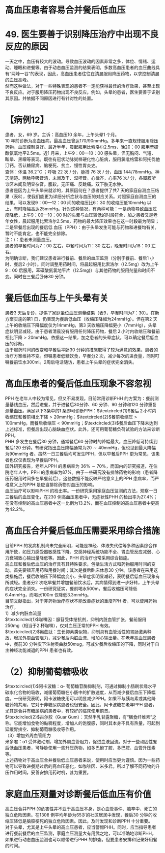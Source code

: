 # 高血压患者容易合并餐后低血压  
# 49. 医生要善于识别降压治疗中出现不良反应的原因  
一天之中，血压有较大的波动。导致血压波动的因素非常之多，体位、情绪、运动、睡眠和进餐等。由于动态血压监测的结果表明，多数高血压患者的血压曲线具有“两峰一谷”的表现，因此，高血压患者往往在清晨服用降压药物，以求控制清晨的血压高峰。  
然而这种做法，对于一些特殊表现的患者不一定能获得最佳的治疗效果，甚至出现不良反应。对于服用降压药物出现不良反应，例如，头晕的患者，医生要善于识别其原因。并依据不同原因进行有针对性的处置。  
# 【病例12】  
患者，女，69 岁。主诉：高血压10 余年，上午头晕1 个月。  
10 年前诊断为高血压病，最高血压曾达$170/90\mathrm{mmHg}$。多年来一直规律服用降压药物，血压控制良好。最近半年，晨起服用比索洛尔$2.5\mathrm{ms}$，晚20：00 服用苯磺酸氨氯地平$2.5\mathrm{ms}$。近1 月来，上午9：00—10：00 感头晕，但无胸闷、气短、眩晕、黑矇等表现。既往有冠状动脉粥样硬化性心脏病，服用氯吡格雷和阿托伐他汀钙。否认糖尿病、脑梗死、贫血、慢性胃炎史。  
查体：体温 $36.2^{\circ}\mathrm{C}$ ；呼吸 22  次 /  分，脉搏 76  次 /  分，血压 $144/78\mathrm{mmHg}$。神志清楚。两肺呼吸音清，未闻及干、湿啰音。心律齐，心率76 次/ 分，各瓣膜听诊区未闻及明显杂音。腹软，无压痛、反跳痛。双下肢无水肿。  
患者是因为上午头晕来就诊的，其原因何在？患者提供了共7 天的家庭自测血压结果（表8），使我们能更为详细分析症状与血压的对应关系。对照家庭自测血压的结果，可以发现9：00—12：00 间的收缩压比6：30 的收缩压低$10\mathrm{mmHg}$ 以上，有时降幅高达$25\mathrm{mmHg}$。针对这种情况，有两种可能：一是药物导致血压过度降低，上午9：00—10：00 时的头晕与血压较低的时段符合，加之患者又是老年女性，晨起服用比索洛尔$2.5\mathrm{ms}$，药物的最大降压效果也在这一时段最为明显；二是早餐后出现的餐后低 血压（PPH）：由于头晕发生可能与药物和进餐均有关，暂时不能肯定，也不能完全排除。  
注：/：患者未测量血压。  
患者的早餐时间为7：00 左右，中餐时间为11：30 左右，晚餐时间为18：00 左右。  
为明确诊断，我们建议患者进行餐前、餐后的血压监测（分别于餐前、餐后1 小时、餐后2 小时）。同时调整用药时间，将晨起服用比索洛尔（$(2.5\mathrm{mg}$）改为上午9：00 后服用，苯磺酸氨氯地平片（$(2.5\mathrm{mg})$）与其他药物的服用剂量和时间不变。同时在三餐后卧床30 分钟。  
#  餐后低血压与上午头晕有关  
患者3 天后复诊，提供了家庭坐位血压测量结果（表9，早餐时间为7：30）。在新方案实施的第1 日，仍表现为餐后低血压（收缩压降幅为$24\mathrm{mmHg}$）。但在第2 天上午的收缩压下降幅度仅为$14\mathrm{mmHg}$，第3 天收缩压降幅更小（$7\mathrm{mmHg}$），头晕症状明显减轻。由于患者清晨没有服用任何降压药物，餐后２小时内收缩压和餐前相比下降$>20\mathrm{mmHg}$，依据这一结果，加之患者的头晕症状，可以确定餐后低血压的诊断。  
由于服药时间的改变和早餐后平卧30 分钟的措施取得了较为满意的效果，患者的治疗方案维持不变。但嘱患者低糖饮食，早餐分2 次，减少每次的进食量，同时叮嘱餐前饮水$300{\mathrm{m}}{\mathrm{l}}$。2周后电话随访，患者上午头晕的症状完全消失。  
#  高血压患者的餐后低血压现象不容忽视  
PPH 在老年人中较为常见，但又不易发现。目前常用诊断PHH 的方案为：餐前测量基线血压，然后进餐，并于进餐后30分钟、60 分钟、90 分钟和120 分钟重复测量血压。满足以下3条中的1 条即可诊断PPH：$\textcircled{1}$餐后２小时内收缩压和餐前相比下降$>20\mathrm{mmHg}$；$\textcircled{2}$餐前收缩压$>100\mathrm{mmHg}$，而餐后收缩压$<90\mathrm{mmHg}$；$\textcircled{3}$餐后血压下降未达到上述标准，但餐后出现心脑缺血症状。此外，还可用葡萄糖负荷试验的方法来诊断PPH。  
PHH 多发生在餐后30 分钟，通常餐后60 分钟时的降幅最大，血压降低可持续到餐后120 分钟。有研究指出血压降幅通常为$20\sim40\mathrm{mmHg}$，但也见到最大降幅为$90\mathrm{mm}\mathrm{Hg}$ 者。虽然一日三餐后均可发生PPH，但以早餐后PPH 更为常见，该患者也仅仅表现为早餐后PPH。  
国外研究报告，老年人PPH 的患病率为 $36\%\sim70\%$，而国内的研究报道，在住院老年人中，PPH 的患病率为$87\%$。由于一些研究没有排除药物的影响（患者降压药服用时间多在早餐前后），这些数据不能反映严格意义上的PPH 患病率，而严格意义上的PPH 是应当排除药物对血压的影响。  
血压治疗可以影响PHH 的检出率。一份研究采用家庭血压监测的方法，观察一日三餐后的血压变化，在230 例高血压患者中，无症状性PHH 的检出率为$27.4\%$；在没有控制的高血压患者中这一比例为$13.2\%$，而在血压控制的高血压患者中更高为$42.2\%$。  
#  高血压合并餐后低血压需要采用综合措施  
目前PPH 的发病机制尚未完全阐明，可能是神经、体液失代偿等多种因素综合作用所致，如压力感受器敏感性下降、交感神经系统功能不全、胃血管反应减弱、心力衰竭致心输出量降低等。因此，PHH 的治疗也常采用综合措施。  
高血压和餐后低血压的治疗具有其特殊要求，包括生活方式和药物服用时间的变动。首先要错开用药和用餐时间；其次是餐后卧床休息30 分钟。该患者在采用这类措施后，餐后收缩压下降幅度变小，头晕症状明显减轻，表明餐后低血压现象有所减轻。患者分2 次吃早餐并增加餐前饮水后，其病情得到进一步好转，上午头晕的症状完全消失。一份研究证实，餐前喝水$500\mathrm{{m}}$，餐后收缩压可降低$6.4\mathrm{mmHg}$，而喝水$100\mathrm{m}$ 仅降低$3.3\mathrm{mmHg}$。  
目前文献指出，对于非药物治疗症状不能改善症状的重度PPH 者，可以使用药物治疗。  
1）减少内脏血流量  
$\textcircled{1}$咖啡因：腺苷受体拮抗剂，抑制内脏血管扩张，餐前服用$250\mathrm{mg}$（相当于2 杯咖啡），仅对血压正常的PPH 有效。  
$\textcircled{2}$奥曲肽：生长抑素类似物，抑制具有血管活性的胃肠激素释放，增加外周血管阻力，减少餐后内脏血流、增加心输出量。在老年高血压患者中，餐前30 分钟皮下注射奥曲肽$50mu\mathrm{g}$，可减少餐后收缩压的下降，同时对于自主神经功能减退的PPH 患者也有效。  
# （2）抑制葡萄糖吸收  
$\textcircled{1}$阿卡波糖：α- 葡萄糖苷酶抑制剂，可通过抑制小肠刷状缘水平碳水化合物的吸收，减缓葡萄糖在小肠中的扩散速度，从而减少餐后血压下降幅度。一份研究表明，阿卡波糖使用可以明显减少PPH。如果不与胰岛素或其他降糖药物共用，它对于非糖尿病患者也很安全。因此，阿卡波糖在老年PPH 患者，尤其是合并有糖尿病的患者中，有较好的临床使用前景。  
$\textcircled{2}$古尔胶（Guar Gum）：天然半乳甘露聚糖，有“膳食纤维素”之称。它能增加食物的黏稠程度，增加人的饱腹感，同时其本身不具有热量，可起到延缓胃排空、抑制葡萄糖吸收等作用。  
（3）增加外周血管阻力  
米多君：α1 受体激动剂，增加外周血管阻力，促进血液回流。对于一些顽固性餐后低血压患者，可静脉使用一些升压药物，如多巴酚丁胺、多巴胺、血管升压素等。  
上述药物对于高血压合并餐后低血压患者来说，使用时应当更为谨慎。因为一些药物可以导致进餐期过后的高血压恶化，如咖啡因、米多君。所以了解不同药物的升压作用时间，妥善安排用药时机，甚为重要。  
#  家庭血压测量对诊断餐后低血压有价值  
高血压合并PPH 的危害性并不亚于高血压本身，是心血管事件、脑卒中、死亡的独立危险因素。在1308 例平均年龄为65岁的社区居民中发现，餐后30 分钟的收缩压降低是脑腔梗死的独立危险因素。因此，及时发现和诊断PPH 十分重要。  
对于头晕，尤其是上午头晕的高血压患者，应当警惕PHH。同时，应当指导患者进行餐前餐后的血压监测，家庭血压测量大有用武之地，可以准确地诊断PHH。如果进行动态血压监测也可以顺带进行PHH 的排查。但要患者安排和记录好用餐的时间。  
